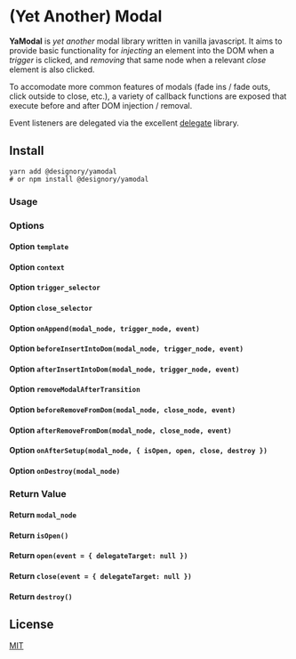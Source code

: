 # (Yet Another) Modal

**YaModal** is _yet another_ modal library written in vanilla javascript.
It aims to provide basic functionality for _injecting_ an element into the DOM
when a _trigger_ is clicked, and _removing_ that same node when a relevant
_close_ element is also clicked.

To accomodate more common features of modals (fade ins / fade outs, click outside
to close, etc.), a variety of callback functions are exposed that execute before
and after DOM injection / removal.

Event listeners are delegated via the excellent
[delegate](https://www.npmjs.com/package/delegate) library.

## Install

```
yarn add @designory/yamodal
# or npm install @designory/yamodal
```

### Usage

### Options

#### Option `template`
#### Option `context`
#### Option `trigger_selector`
#### Option `close_selector`
#### Option `onAppend(modal_node, trigger_node, event)`
#### Option `beforeInsertIntoDom(modal_node, trigger_node, event)`
#### Option `afterInsertIntoDom(modal_node, trigger_node, event)`
#### Option `removeModalAfterTransition`
#### Option `beforeRemoveFromDom(modal_node, close_node, event)`
#### Option `afterRemoveFromDom(modal_node, close_node, event)`
#### Option `onAfterSetup(modal_node, { isOpen, open, close, destroy })`
#### Option `onDestroy(modal_node)`

### Return Value

#### Return `modal_node`
#### Return `isOpen()`
#### Return `open(event = { delegateTarget: null })`
#### Return `close(event = { delegateTarget: null })`
#### Return `destroy()`

## License

[MIT](./LICENSE)
